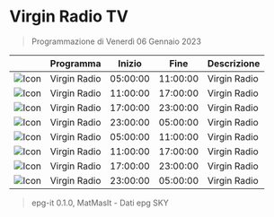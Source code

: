 # Virgin Radio TV
> Programmazione di Venerdì 06 Gennaio 2023

||Programma|Inizio|Fine|Descrizione|
|---|---|---|---|---|
|![Icon](https://guidatv.sky.it/uuid/Musica_Cover_Ein_MY0UX.png)|Virgin Radio|05:00:00|11:00:00|Virgin Radio
|![Icon](https://guidatv.sky.it/uuid/Musica_Cover_Ein_MY0UX.png)|Virgin Radio|11:00:00|17:00:00|Virgin Radio
|![Icon](https://guidatv.sky.it/uuid/Musica_Cover_Ein_MY0UX.png)|Virgin Radio|17:00:00|23:00:00|Virgin Radio
|![Icon](https://guidatv.sky.it/uuid/Musica_Cover_Ein_MY0UX.png)|Virgin Radio|23:00:00|05:00:00|Virgin Radio
|![Icon](https://guidatv.sky.it/uuid/Musica_Cover_Ein_MY0UX.png)|Virgin Radio|05:00:00|11:00:00|Virgin Radio
|![Icon](https://guidatv.sky.it/uuid/Musica_Cover_Ein_MY0UX.png)|Virgin Radio|11:00:00|17:00:00|Virgin Radio
|![Icon](https://guidatv.sky.it/uuid/Musica_Cover_Ein_MY0UX.png)|Virgin Radio|17:00:00|23:00:00|Virgin Radio
|![Icon](https://guidatv.sky.it/uuid/Musica_Cover_Ein_MY0UX.png)|Virgin Radio|23:00:00|05:00:00|Virgin Radio



 > epg-it 0.1.0, MatMasIt - Dati epg SKY